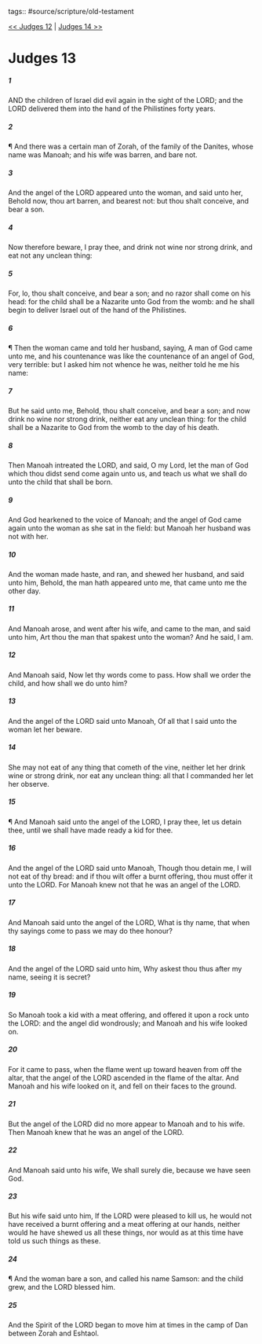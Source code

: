tags:: #source/scripture/old-testament

[<< Judges 12](source/scripture/old-testament/07_Judges/Judges_12.md) | [Judges 14 >>](source/scripture/old-testament/07_Judges/Judges_14.md)

# Judges 13

##### 1

AND the children of Israel did evil again in the sight of the LORD; and the LORD delivered them into the hand of the Philistines forty years.

##### 2

¶ And there was a certain man of Zorah, of the family of the Danites, whose name was Manoah; and his wife was barren, and bare not.

##### 3

And the angel of the LORD appeared unto the woman, and said unto her, Behold now, thou art barren, and bearest not: but thou shalt conceive, and bear a son.

##### 4

Now therefore beware, I pray thee, and drink not wine nor strong drink, and eat not any unclean thing:

##### 5

For, lo, thou shalt conceive, and bear a son; and no razor shall come on his head: for the child shall be a Nazarite unto God from the womb: and he shall begin to deliver Israel out of the hand of the Philistines.

##### 6

¶ Then the woman came and told her husband, saying, A man of God came unto me, and his countenance was like the countenance of an angel of God, very terrible: but I asked him not whence he was, neither told he me his name:

##### 7

But he said unto me, Behold, thou shalt conceive, and bear a son; and now drink no wine nor strong drink, neither eat any unclean thing: for the child shall be a Nazarite to God from the womb to the day of his death.

##### 8

Then Manoah intreated the LORD, and said, O my Lord, let the man of God which thou didst send come again unto us, and teach us what we shall do unto the child that shall be born.

##### 9

And God hearkened to the voice of Manoah; and the angel of God came again unto the woman as she sat in the field: but Manoah her husband was not with her.

##### 10

And the woman made haste, and ran, and shewed her husband, and said unto him, Behold, the man hath appeared unto me, that came unto me the other day.

##### 11

And Manoah arose, and went after his wife, and came to the man, and said unto him, Art thou the man that spakest unto the woman? And he said, I am.

##### 12

And Manoah said, Now let thy words come to pass. How shall we order the child, and how shall we do unto him?

##### 13

And the angel of the LORD said unto Manoah, Of all that I said unto the woman let her beware.

##### 14

She may not eat of any thing that cometh of the vine, neither let her drink wine or strong drink, nor eat any unclean thing: all that I commanded her let her observe.

##### 15

¶ And Manoah said unto the angel of the LORD, I pray thee, let us detain thee, until we shall have made ready a kid for thee.

##### 16

And the angel of the LORD said unto Manoah, Though thou detain me, I will not eat of thy bread: and if thou wilt offer a burnt offering, thou must offer it unto the LORD. For Manoah knew not that he was an angel of the LORD.

##### 17

And Manoah said unto the angel of the LORD, What is thy name, that when thy sayings come to pass we may do thee honour?

##### 18

And the angel of the LORD said unto him, Why askest thou thus after my name, seeing it is secret?

##### 19

So Manoah took a kid with a meat offering, and offered it upon a rock unto the LORD: and the angel did wondrously; and Manoah and his wife looked on.

##### 20

For it came to pass, when the flame went up toward heaven from off the altar, that the angel of the LORD ascended in the flame of the altar. And Manoah and his wife looked on it, and fell on their faces to the ground.

##### 21

But the angel of the LORD did no more appear to Manoah and to his wife. Then Manoah knew that he was an angel of the LORD.

##### 22

And Manoah said unto his wife, We shall surely die, because we have seen God.

##### 23

But his wife said unto him, If the LORD were pleased to kill us, he would not have received a burnt offering and a meat offering at our hands, neither would he have shewed us all these things, nor would as at this time have told us such things as these.

##### 24

¶ And the woman bare a son, and called his name Samson: and the child grew, and the LORD blessed him.

##### 25

And the Spirit of the LORD began to move him at times in the camp of Dan between Zorah and Eshtaol.

